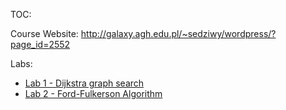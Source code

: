 TOC:

Course Website: <http://galaxy.agh.edu.pl/~sedziwy/wordpress/?page_id=2552>

Labs:
  - [Lab 1 - Dijkstra graph search](lab1/README.md)
  - [Lab 2 -  Ford-Fulkerson Algorithm](lab2/README.md)
